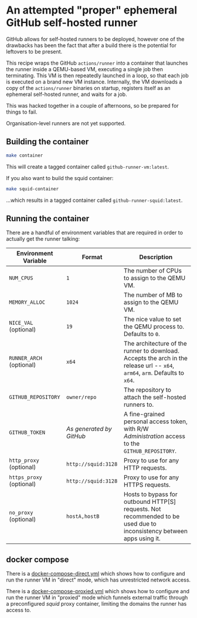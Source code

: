# An attempted "proper" ephemeral GitHub self-hosted runner

GitHub allows for self-hosted runners to be deployed, however one of the drawbacks has been the fact that after a build there is the potential for leftovers to be present.

This recipe wraps the GitHub `actions/runner` into a container that launches the runner inside a QEMU-based VM, executing a single job then terminating.
This VM is then repeatedly launched in a loop, so that each job is executed on a brand new VM instance.
Internally, the VM downloads a copy of the `actions/runner` binaries on startup, registers itself as an ephemeral self-hosted runner, and waits for a job.

This was hacked together in a couple of afternoons, so be prepared for things to fail.

Organisation-level runners are not yet supported.

## Building the container

```sh
make container
```

This will create a tagged container called `github-runner-vm:latest`.

If you also want to build the squid container:

```sh
make squid-container
```

...which results in a tagged container called `github-runner-squid:latest`.

## Running the container

There are a handful of environment variables that are required in order to actually get the runner talking:

| Environment Variable     | Format                   | Description                                                                                                                  |
|--------------------------|--------------------------|------------------------------------------------------------------------------------------------------------------------------|
| `NUM_CPUS`               | `1`                      | The number of CPUs to assign to the QEMU VM.                                                                                 |
| `MEMORY_ALLOC`           | `1024`                   | The number of MB to assign to the QEMU VM.                                                                                   |
| `NICE_VAL` (optional)    | `19`                     | The nice value to set the QEMU process to. Defaults to `0`.                                                                  |
| `RUNNER_ARCH` (optional) | `x64`                    | The architecture of the runner to download. Accepts the arch in the release url -- `x64`, `arm64`, `arm`. Defaults to `x64`. |
| `GITHUB_REPOSITORY`      | `owner/repo`             | The repository to attach the self-hosted runners to.                                                                         |
| `GITHUB_TOKEN`           | _As generated by GitHub_ | A fine-grained personal access token, with R/W _Administration_ access to the `GITHUB_REPOSITORY`.                           |
| `http_proxy` (optional)  | `http://squid:3128`      | Proxy to use for any HTTP requests.                                                                                          |
| `https_proxy` (optional) | `http://squid:3128`      | Proxy to use for any HTTPS requests.                                                                                         |
| `no_proxy` (optional)    | `hostA,hostB`            | Hosts to bypass for outbound HTTP[S] requests. Not recommended to be used due to inconsistency between apps using it.        |

## docker compose

There is a [docker-compose-direct.yml](docker-compose-direct.yml) which shows how to configure and run the runner VM in "direct" mode, which has unrestricted network access.

There is a [docker-compose-proxied.yml](docker-compose-proxied.yml) which shows how to configure and run the runner VM in "proxied" mode which funnels external traffic through a preconfigured _squid_ proxy container, limiting the domains the runner has access to.
